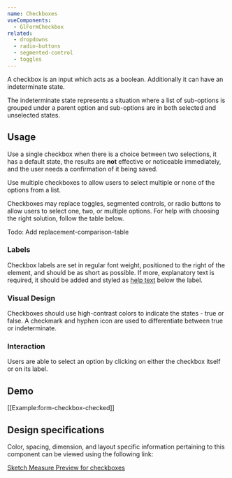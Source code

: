 ```yaml
---
name: Checkboxes
vueComponents:
  - GlFormCheckbox
related:
  - dropdowns
  - radio-buttons
  - segmented-control
  - toggles
---
```


A checkbox is an input which acts as a boolean. Additionally it can have an indeterminate state.

The indeterminate state represents a situation where a list of sub-options is grouped under a parent option and sub-options are in both selected and unselected states.

## Usage

Use a single checkbox when there is a choice between two selections, it has a default state, the results are **not** effective or noticeable immediately, and the user needs a confirmation of it being saved.

Use multiple checkboxes to allow users to select multiple or none of the options from a list.

Checkboxes may replace toggles, segmented controls, or radio buttons to allow users to select one, two, or multiple options. For help with choosing the right solution, follow the table below.

Todo: Add replacement-comparison-table

### Labels

Checkbox labels are set in regular font weight, positioned to the right of the element, and should be as short as possible. If more, explanatory text is required, it should be added and styled as [help text](/components/forms#help-text) below the label.

### Visual Design

Checkboxes should use high-contrast colors to indicate the states - true or false. A checkmark and hyphen icon are used to differentiate between true or indeterminate.

### Interaction

Users are able to select an option by clicking on either the checkbox itself or on its label.

## Demo

[[Example:form-checkbox-checked]]

## Design specifications

Color, spacing, dimension, and layout specific information pertaining to this component can be viewed using the following link:

[Sketch Measure Preview for checkboxes](https://gitlab-org.gitlab.io/gitlab-design/hosted/design-gitlab-specs/checkboxes-spec-previews/)
